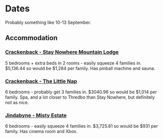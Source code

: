 # Dates

Probably something like 10-13 September.

## Accommodation

### [Crackenback - Stay Nowhere Mountain Lodge](https://www.airbnb.com.au/rooms/43489524?location=Thredbo%2C%20Australia&adults=6&children=5&check_in=2020-09-10&check_out=2020-09-13&source_impression_id=p3_1591086096_6k0IsGakeD4iTSK9&guests=1)

5 bedrooms + extra beds in 2 rooms - easily squeeze 4 families in. $5,136.44
so would be $1,284 per family. Has pinball machine and sauna.

### [Crackenback - The Little Nap](https://www.airbnb.com.au/rooms/29657210?location=Thredbo%2C%20Australia&adults=6&children=5&check_in=2020-09-10&check_out=2020-09-13&source_impression_id=p3_1591088380_lSpoO5PmhgHH9F7J&guests=1)

6 bedrooms - probably get 3 families in. $3040.96 so would be $1,014 per family.
Spa, and a lot closer to Thredbo than Stay Nowhere, but definitely not as nice.

### [Jindabyne - Misty Estate](https://www.airbnb.com.au/rooms/13516392?location=Thredbo%2C%20Australia&adults=6&children=5&check_in=2020-09-10&check_out=2020-09-13&source_impression_id=p3_1591088770_7mHtq6ZpWeYSiMs0&guests=1)

6 bedrooms - easily squeeze 4 families in. $3,725.81 so would be $931 per
family. Has cinema room and Xbox.
